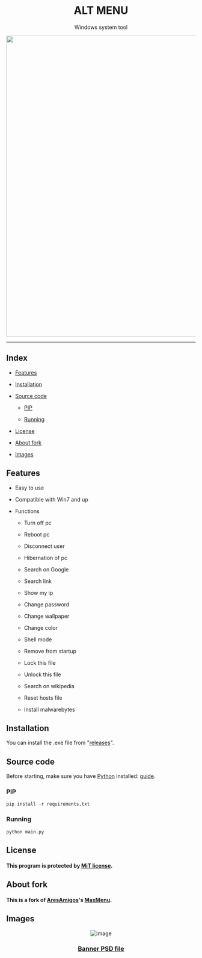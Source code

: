 <div align="center">
  <h1>ALT MENU</h1>
  <p>Windows system tool</p>
  <img src="https://user-images.githubusercontent.com/76649588/200175486-e2d8fd40-cb74-487a-97df-5c955e7107c3.png" width=800px>
</div>

---

## Index

- [Features](#features)

- [Installation](#installation)

- [Source code](#source-code)
  
  - [PIP](#pip)
  
  - [Running](#running)

- [License](#license)

- [About fork](#about-fork)

- [Images](#image)

## Features

- Easy to use

- Compatible with Win7 and up

- Functions
  
  - Turn off pc
  
  - Reboot pc
  
  - Disconnect user
  
  - Hibernation of pc
  
  - Search on Google
  
  - Search link
  
  - Show my ip
  
  - Change password
  
  - Change wallpaper
  
  - Change color
  
  - Shell mode
  
  - Remove from startup
  
  - Lock this file
  
  - Unlock this file
  
  - Search on wikipedia
  
  - Reset hosts file
  
  - Install malwarebytes

## Installation

You can install the .exe file from "[releases](https://github.com/aniko33/AltMenu/releases)". 

## Source code

Before starting, make sure you have [Python](https://python.com) installed: [guide](https://www.youtube.com/watch?v=Kn1HF3oD19c).

### PIP

```batch
pip install -r requirements.txt
```

### Running

```batch
python main.py
```

## License

#### This program is protected by [MiT license](License.txt).



## About fork

#### This is a fork of [AresAmigos](https://github.com/AresAmigos)'s [MaxMenu](https://github.com/AresAmigos/MaxMenu).



## Images

<div align="center">

  ![image](https://user-images.githubusercontent.com/76649588/200168527-37009d7f-ccb0-41dc-86cb-108d09a1ee11.png)
  ### [Banner PSD file](.img/altmenu.psd)

</div>
